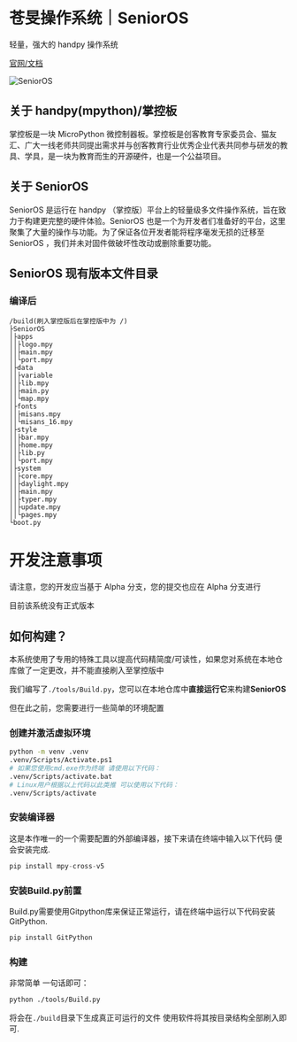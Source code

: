 # 苍旻操作系统｜SeniorOS

轻量，强大的 handpy 操作系统

[官网/文档](https://senior.stfp.site/)

![SeniorOS](https://senior.stfp.site/assets/senior.jpg)

## 关于 handpy(mpython)/掌控板

掌控板是一块 MicroPython 微控制器板。掌控板是创客教育专家委员会、猫友汇、广大一线老师共同提出需求并与创客教育行业优秀企业代表共同参与研发的教具、学具，是一块为教育而生的开源硬件，也是一个公益项目。

## 关于 SeniorOS

SeniorOS 是运行在 handpy （掌控版）平台上的轻量级多文件操作系统，旨在致力于构建更完整的硬件体验。SeniorOS 也是一个为开发者们准备好的平台，这里聚集了大量的操作与功能。为了保证各位开发者能将程序毫发无损的迁移至 SeniorOS ，我们并未对固件做破坏性改动或删除重要功能。

## SeniorOS 现有版本文件目录

### 编译后

```
/build(刷入掌控版后在掌控版中为 /)
├SeniorOS
│├apps
││├logo.mpy
││├main.mpy
││└port.mpy
│├data
││├variable
││├lib.mpy
││├main.py
││└map.mpy
│├fonts
││├misans.mpy
││└misans_16.mpy
│├style
││├bar.mpy
││├home.mpy
││├lib.py
││└port.mpy
│├system
││├core.mpy
││├daylight.mpy
││├main.mpy
││├typer.mpy
││├update.mpy
││└pages.mpy
└boot.py

```

# 开发注意事项

请注意，您的开发应当基于 Alpha 分支，您的提交也应在 Alpha 分支进行

目前该系统没有正式版本


## 如何构建？

本系统使用了专用的特殊工具以提高代码精简度/可读性，如果您对系统在本地仓库做了一定更改，并不能直接刷入至掌控版中

我们编写了`./tools/Build.py`，您可以在本地仓库中**直接运行它**来构建**SeniorOS**

但在此之前，您需要进行一些简单的环境配置

### 创建并激活虚拟环境
```bash
python -m venv .venv
.venv/Scripts/Activate.ps1
# 如果您使用cmd.exe作为终端 请使用以下代码：
.venv/Scripts/activate.bat
# Linux用户根据以上代码以此类推 可以使用以下代码：
.venv/Scripts/activate
```

### 安装编译器

这是本作唯一的一个需要配置的外部编译器，接下来请在终端中输入以下代码 便会安装完成.
```python
pip install mpy-cross-v5
```

### 安装Build.py前置

Build.py需要使用Gitpython库来保证正常运行，请在终端中运行以下代码安装GitPython.
```python
pip install GitPython
```

### 构建

非常简单 一句话即可：
```bash
python ./tools/Build.py
```

将会在`./build`目录下生成真正可运行的文件 使用软件将其按目录结构全部刷入即可.